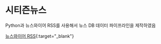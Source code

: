 # 시티즌뉴스

Python과 뉴스와이어 RSS를 사용해서 뉴스 DB 데이터 파이프라인을 제작하였음

[뉴스와이어 RSS](https://www.newswire.co.kr/?md=A31){:target="_blank"}
